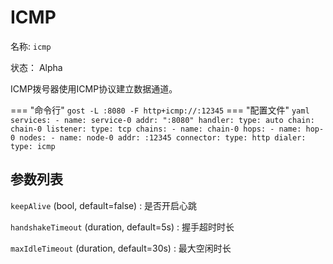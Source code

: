 # ICMP

名称: `icmp`

状态： Alpha

ICMP拨号器使用ICMP协议建立数据通道。

=== "命令行"
    ```
	gost -L :8080 -F http+icmp://:12345
	```
=== "配置文件"
    ```yaml
	services:
	- name: service-0
	  addr: ":8080"
	  handler:
		type: auto
		chain: chain-0
	  listener:
		type: tcp
	chains:
	- name: chain-0
	  hops:
	  - name: hop-0
		nodes:
		- name: node-0
		  addr: :12345
		  connector:
			type: http
		  dialer:
			type: icmp
	```

## 参数列表

`keepAlive` (bool, default=false)
:    是否开启心跳

`handshakeTimeout` (duration, default=5s)
:    握手超时时长

`maxIdleTimeout` (duration, default=30s)
:    最大空闲时长
